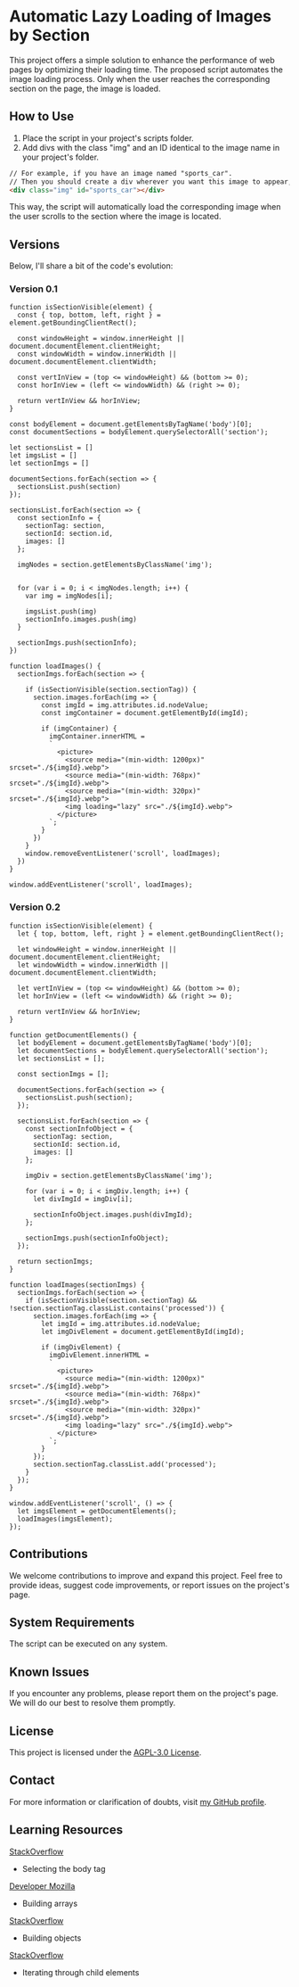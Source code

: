 # Automatic Lazy Loading of Images by Section

This project offers a simple solution to enhance the performance of web pages by optimizing their loading time. The proposed script automates the image loading process. Only when the user reaches the corresponding section on the page, the image is loaded.

## How to Use

1. Place the script in your project's scripts folder.
2. Add divs with the class "img" and an ID identical to the image name in your project's folder.

```html
// For example, if you have an image named "sports_car".
// Then you should create a div wherever you want this image to appear, like this:
<div class="img" id="sports_car"></div>
```

This way, the script will automatically load the corresponding image when the user scrolls to the section where the image is located.

## Versions

Below, I'll share a bit of the code's evolution:

### Version 0.1
```JS
function isSectionVisible(element) {
  const { top, bottom, left, right } = element.getBoundingClientRect(); 

  const windowHeight = window.innerHeight || document.documentElement.clientHeight;
  const windowWidth = window.innerWidth || document.documentElement.clientWidth;

  const vertInView = (top <= windowHeight) && (bottom >= 0);
  const horInView = (left <= windowWidth) && (right >= 0);

  return vertInView && horInView;
}

const bodyElement = document.getElementsByTagName('body')[0];
const documentSections = bodyElement.querySelectorAll('section');

let sectionsList = []
let imgsList = []
let sectionImgs = []

documentSections.forEach(section => {
  sectionsList.push(section)
});

sectionsList.forEach(section => {
  const sectionInfo = {
    sectionTag: section,
    sectionId: section.id,
    images: []
  };
  
  imgNodes = section.getElementsByClassName('img');


  for (var i = 0; i < imgNodes.length; i++) {
    var img = imgNodes[i];
  
    imgsList.push(img)
    sectionInfo.images.push(img)
  }

  sectionImgs.push(sectionInfo);
})

function loadImages() { 
  sectionImgs.forEach(section => {

    if (isSectionVisible(section.sectionTag)) { 
      section.images.forEach(img => {
        const imgId = img.attributes.id.nodeValue;
        const imgContainer = document.getElementById(imgId); 
        
        if (imgContainer) {
          imgContainer.innerHTML = 
          `
            <picture>
              <source media="(min-width: 1200px)" srcset="./${imgId}.webp">
              <source media="(min-width: 768px)" srcset="./${imgId}.webp">
              <source media="(min-width: 320px)" srcset="./${imgId}.webp">
              <img loading="lazy" src="./${imgId}.webp">
            </picture>
          `;
        }
      })
    }
    window.removeEventListener('scroll', loadImages);
  })  
}

window.addEventListener('scroll', loadImages);
```

### Version 0.2
```JS
function isSectionVisible(element) {
  let { top, bottom, left, right } = element.getBoundingClientRect(); 

  let windowHeight = window.innerHeight || document.documentElement.clientHeight;
  let windowWidth = window.innerWidth || document.documentElement.clientWidth;

  let vertInView = (top <= windowHeight) && (bottom >= 0);
  let horInView = (left <= windowWidth) && (right >= 0);

  return vertInView && horInView;
}

function getDocumentElements() {
  let bodyElement = document.getElementsByTagName('body')[0];
  let documentSections = bodyElement.querySelectorAll('section');
  let sectionsList = [];

  const sectionImgs = [];

  documentSections.forEach(section => {
    sectionsList.push(section);
  });

  sectionsList.forEach(section => {
    const sectionInfoObject = {
      sectionTag: section,
      sectionId: section.id,
      images: []
    };
    
    imgDiv = section.getElementsByClassName('img');
  
    for (var i = 0; i < imgDiv.length; i++) {
      let divImgId = imgDiv[i];

      sectionInfoObject.images.push(divImgId);
    };
  
    sectionImgs.push(sectionInfoObject);
  });

  return sectionImgs;
}

function loadImages(sectionImgs) { 
  sectionImgs.forEach(section => {
    if (isSectionVisible(section.sectionTag) && !section.sectionTag.classList.contains('processed')) { 
      section.images.forEach(img => {
        let imgId = img.attributes.id.nodeValue;
        let imgDivElement = document.getElementById(imgId); 
        
        if (imgDivElement) {
          imgDivElement.innerHTML = 
          `
            <picture>
              <source media="(min-width: 1200px)" srcset="./${imgId}.webp">
              <source media="(min-width: 768px)" srcset="./${imgId}.webp">
              <source media="(min-width: 320px)" srcset="./${imgId}.webp">
              <img loading="lazy" src="./${imgId}.webp">
            </picture>
          `;
        }
      });
      section.sectionTag.classList.add('processed');
    }
  });
}

window.addEventListener('scroll', () => {
  let imgsElement = getDocumentElements();
  loadImages(imgsElement);
});
```

## Contributions

We welcome contributions to improve and expand this project. Feel free to provide ideas, suggest code improvements, or report issues on the project's page.

## System Requirements

The script can be executed on any system.

## Known Issues

If you encounter any problems, please report them on the project's page. We will do our best to resolve them promptly.

## License

This project is licensed under the [AGPL-3.0 License](LICENSE).

## Contact

For more information or clarification of doubts, visit [my GitHub profile](https://github.com/webruan).

## Learning Resources

[StackOverflow](https://stackoverflow.com/questions/34745048/which-method-is-faster-to-select-body-element)
* Selecting the body tag

[Developer Mozilla](https://developer.mozilla.org/pt-BR/docs/Web/JavaScript/Reference/Global_Objects/Array)
* Building arrays 

[StackOverflow](https://stackoverflow.com/questions/617036/appending-to-an-object)
* Building objects

[StackOverflow](https://stackoverflow.com/questions/17094230/how-do-i-loop-through-children-objects-in-javascript)
* Iterating through child elements